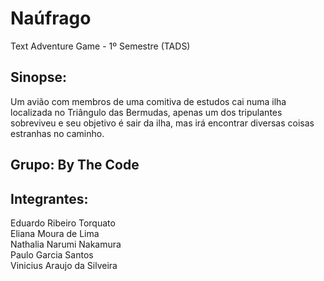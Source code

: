 # Naúfrago
Text Adventure Game - 1º Semestre (TADS)

## Sinopse:
Um avião com membros de uma comitiva de estudos cai numa ilha localizada no Triângulo das Bermudas, apenas um dos tripulantes sobreviveu e seu objetivo é sair da ilha, mas irá encontrar diversas coisas estranhas no caminho.


## Grupo: By The Code
## Integrantes: 
Eduardo Ribeiro Torquato \
Eliana Moura de Lima \
Nathalia Narumi Nakamura \
Paulo Garcia Santos \
Vinicius Araujo da Silveira    
